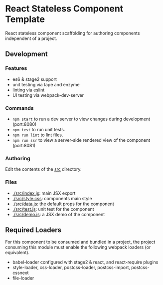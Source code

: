 # React Stateless Component Template

React stateless component scaffolding for authoring components independent of a project.


## Development

### Features

*   es6 & stage2 support
*   unit testing via tape and enzyme
*   linting via eslint
*   UI testing via webpack-dev-server


### Commands

*   `npm start` to run a dev server to view changes during development (port:8080)
*   `npm test` to run unit tests.
*   `npm run lint` to lint files.
*   `npm run ssr` to view a server-side rendered view of the component (port:8081)


### Authoring

Edit the contents of the [src](src) directory.


### Files

*   [./src/index.js](./src/index.js): main JSX export
*   [./src/style.css](./src/style.css): components main style
*   [./src/data.js](./src/data.js): the default props for the component
*   [./src/test.js](./src/test.js): unit test for the component
*   [./src/demo.js](./src/demo.js): a JSX demo of the component



## Required Loaders

For this component to be consumed and bundled in a project, the project consuming this module must enable the following webpack loaders (or equivalent).

*   babel-loader configured with stage2 & react, and react-require plugins
*   style-loader, css-loader, postcss-loader, postcss-import, postcss-cssnext
*   file-loader
